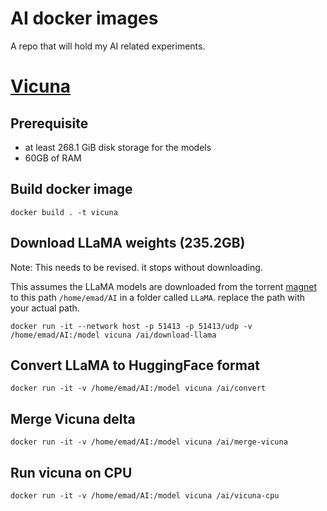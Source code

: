 # AI docker images

A repo that will hold my AI related experiments.


# [Vicuna](https://github.com/lm-sys/FastChat)

## Prerequisite

* at least 268.1 GiB disk storage for the models
* 60GB of RAM

## Build docker image

```
docker build . -t vicuna
```

## Download LLaMA weights (235.2GB)

Note: This needs to be revised. it stops without downloading.

This assumes the LLaMA models are downloaded from the torrent [magnet](magnet:?xt=urn:btih:b8287ebfa04f879b048d4d4404108cf3e8014352&dn=LLaMA&tr=udp%3A%2F%2Ftracker.opentrackr.org%3A1337%2Fannounce) to this path `/home/emad/AI`  in a folder called `LLaMA`. replace the path with your actual path.

```
docker run -it --network host -p 51413 -p 51413/udp -v /home/emad/AI:/model vicuna /ai/download-llama
```

## Convert LLaMA to HuggingFace format

```
docker run -it -v /home/emad/AI:/model vicuna /ai/convert
```

## Merge Vicuna delta

```
docker run -it -v /home/emad/AI:/model vicuna /ai/merge-vicuna
```

## Run vicuna on CPU

```
docker run -it -v /home/emad/AI:/model vicuna /ai/vicuna-cpu
```
